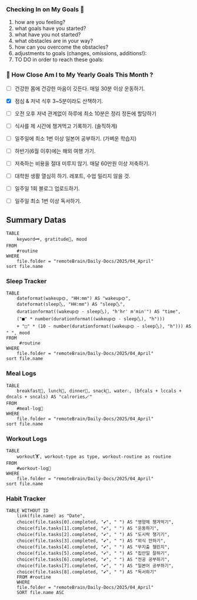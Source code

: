 ### Checking In on My Goals 🌱

1. how are you feeling?
2. what goals have you started?
3. what have you not started?
4. what obstacles are in your way?
5. how can you overcome the obstacles?
6. adjustments to goals (changes, omissions, additions!):
7. TO DO in order to reach these goals:


### 🚀 How Close Am I to My Yearly Goals This Month ?

- [ ] 건강한 몸에 건강한 마음이 깃든다. 매일 30분 이상 운동하기.
- [x] 점심 & 저녁 식후 3~5분이라도 산책하기.
- [ ] 오전 오후 저녁 관계없이 하루에 최소 10분은 정리 정돈에 할당하기
- [ ] 식사를 제 시간에 챙겨먹고 기록하기. (솔직하게)
- [ ] 일주일에 최소 1번 이상 일본어 공부하기. (가벼운 학습지)
- [ ] 하반기(6월 이후)에는 해외 여행 가기.
- [ ] 저축하는 비용을 절대 미루지 않기. 매달 60만원 이상 저축하기.
- [ ] 대학원 생활 열심히 하기. 레포트, 수업 밀리지 않을 것.
- [ ] 일주일 1회 블로그 업로드하기.
- [ ] 일주일 최소 1번 이상 독서하기.


## Summary Datas

```dataview
TABLE 
	keyword🗝️, gratitude🙏, mood
FROM 
	#routine 
WHERE 
	file.folder = "remoteBrain/Daily-Docs/2025/04_April"
sort file.name	
```



### Sleep Tracker
```dataview
TABLE
	dateformat(wakeup🌞, "HH:mm") AS "wakeup🌞", 
	dateformat(sleep🌜, "HH:mm") AS "sleep🌜", 
	durationformat((wakeup🌞 - sleep🌜), "h'hr' m'min'") AS "time",
	("■" * number(durationformat((wakeup🌞 - sleep🌜), "h"))) 
	+ "□" * (10 - number(durationformat((wakeup🌞 - sleep🌜), "h"))) AS " ", mood
FROM 
	 #routine 
WHERE 
	file.folder = "remoteBrain/Daily-Docs/2025/04_April"
sort file.name
```



### Meal Logs
```dataview
TABLE 
	breakfast🍳, lunch🍚, dinner🥗, snack🍬, water💧, (bfcals + lccals + dncals + sncals) AS "calrories🪄"
FROM 
	#meal-log📝 
WHERE 
	file.folder = "remoteBrain/Daily-Docs/2025/04_April"
sort file.name	
```


### Workout Logs
```dataview
TABLE 
	workout🏋️, workout-type as type, workout-routine as routine 
FROM 
	#workout-log💪 
WHERE 
	file.folder = "remoteBrain/Daily-Docs/2025/04_April"
sort file.name
```


### Habit Tracker 
```dataview
TABLE WITHOUT ID
	link(file.name) as "Date",
	choice(file.tasks[0].completed, "✔️", " ") AS "영양제 챙겨먹기",
	choice(file.tasks[1].completed, "✔️", " ") AS "운동하기",
	choice(file.tasks[2].completed, "✔️", " ") AS "도시락 챙기기",
	choice(file.tasks[3].completed, "✔️", " ") AS "외식 안하기",
	choice(file.tasks[4].completed, "✔️", " ") AS "무지출 챌린지",
	choice(file.tasks[5].completed, "✔️", " ") AS "집안일 잘하기",
	choice(file.tasks[6].completed, "✔️", " ") AS "전공 공부하기",
	choice(file.tasks[7].completed, "✔️", " ") AS "일본어 공부하기",
	choice(file.tasks[8].completed, "✔️", " ") AS "독서하기"
	FROM #routine 
	WHERE
	file.folder = "remoteBrain/Daily-Docs/2025/04_April"
	SORT file.name ASC
```

